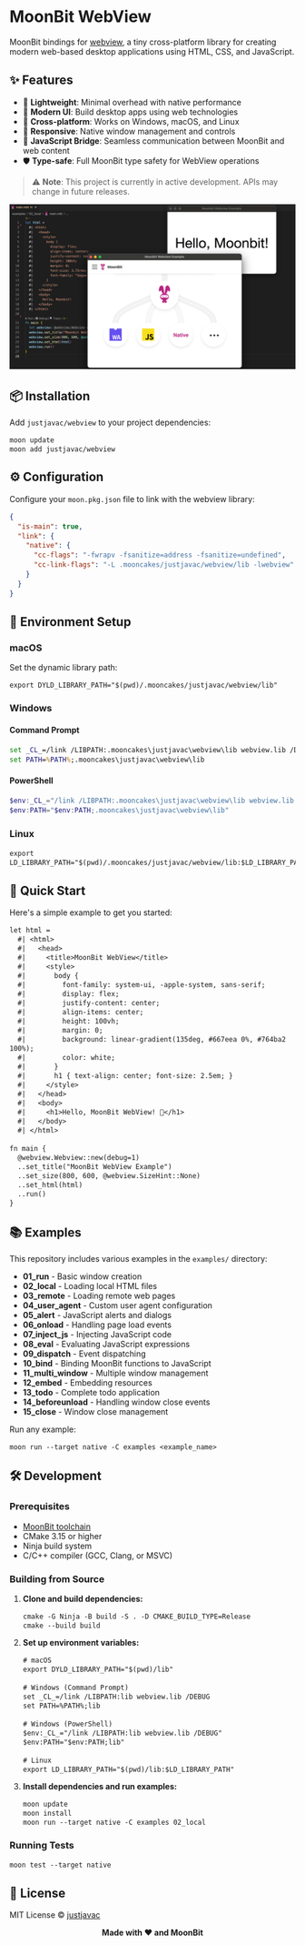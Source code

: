 # MoonBit WebView

MoonBit bindings for [webview](https://github.com/webview/webview), a tiny
cross-platform library for creating modern web-based desktop applications using
HTML, CSS, and JavaScript.

## ✨ Features

- 🚀 **Lightweight**: Minimal overhead with native performance
- 🎨 **Modern UI**: Build desktop apps using web technologies
- 🔄 **Cross-platform**: Works on Windows, macOS, and Linux
- 📱 **Responsive**: Native window management and controls
- 🔌 **JavaScript Bridge**: Seamless communication between MoonBit and web
  content
- 🛡️ **Type-safe**: Full MoonBit type safety for WebView operations

> ⚠️ **Note**: This project is currently in active development. APIs may change
> in future releases.

![moonbit webview demo](asserts/moonbit-webview.png)

## 📦 Installation

Add `justjavac/webview` to your project dependencies:

```shell
moon update
moon add justjavac/webview
```

## ⚙️ Configuration

Configure your `moon.pkg.json` file to link with the webview library:

```json
{
  "is-main": true,
  "link": {
    "native": {
      "cc-flags": "-fwrapv -fsanitize=address -fsanitize=undefined",
      "cc-link-flags": "-L .mooncakes/justjavac/webview/lib -lwebview"
    }
  }
}
```

## 🔧 Environment Setup

### macOS

Set the dynamic library path:

```shell
export DYLD_LIBRARY_PATH="$(pwd)/.mooncakes/justjavac/webview/lib"
```

### Windows

#### Command Prompt

```bat
set _CL_=/link /LIBPATH:.mooncakes\justjavac\webview\lib webview.lib /DEBUG
set PATH=%PATH%;.mooncakes\justjavac\webview\lib
```

#### PowerShell

```powershell
$env:_CL_="/link /LIBPATH:.mooncakes\justjavac\webview\lib webview.lib /DEBUG"
$env:PATH="$env:PATH;.mooncakes\justjavac\webview\lib"
```

### Linux

```shell
export LD_LIBRARY_PATH="$(pwd)/.mooncakes/justjavac/webview/lib:$LD_LIBRARY_PATH"
```

## 🚀 Quick Start

Here's a simple example to get you started:

```moonbit
let html =
  #| <html>
  #|   <head>
  #|     <title>MoonBit WebView</title>
  #|     <style>
  #|       body { 
  #|         font-family: system-ui, -apple-system, sans-serif;
  #|         display: flex;
  #|         justify-content: center;
  #|         align-items: center;
  #|         height: 100vh;
  #|         margin: 0;
  #|         background: linear-gradient(135deg, #667eea 0%, #764ba2 100%);
  #|         color: white;
  #|       }
  #|       h1 { text-align: center; font-size: 2.5em; }
  #|     </style>
  #|   </head>
  #|   <body>
  #|     <h1>Hello, MoonBit WebView! 🌙</h1>
  #|   </body>
  #| </html>

fn main {
  @webview.Webview::new(debug=1)
  ..set_title("MoonBit WebView Example")
  ..set_size(800, 600, @webview.SizeHint::None)
  ..set_html(html)
  ..run()
}
```

## 📚 Examples

This repository includes various examples in the `examples/` directory:

- **01_run** - Basic window creation
- **02_local** - Loading local HTML files
- **03_remote** - Loading remote web pages
- **04_user_agent** - Custom user agent configuration
- **05_alert** - JavaScript alerts and dialogs
- **06_onload** - Handling page load events
- **07_inject_js** - Injecting JavaScript code
- **08_eval** - Evaluating JavaScript expressions
- **09_dispatch** - Event dispatching
- **10_bind** - Binding MoonBit functions to JavaScript
- **11_multi_window** - Multiple window management
- **12_embed** - Embedding resources
- **13_todo** - Complete todo application
- **14_beforeunload** - Handling window close events
- **15_close** - Window close management

Run any example:

```shell
moon run --target native -C examples <example_name>
```

## 🛠️ Development

### Prerequisites

- [MoonBit toolchain](https://www.moonbitlang.com/)
- CMake 3.15 or higher
- Ninja build system
- C/C++ compiler (GCC, Clang, or MSVC)

### Building from Source

1. **Clone and build dependencies:**
   ```shell
   cmake -G Ninja -B build -S . -D CMAKE_BUILD_TYPE=Release
   cmake --build build
   ```

2. **Set up environment variables:**
   ```shell
   # macOS
   export DYLD_LIBRARY_PATH="$(pwd)/lib"

   # Windows (Command Prompt)
   set _CL_=/link /LIBPATH:lib webview.lib /DEBUG
   set PATH=%PATH%;lib

   # Windows (PowerShell)
   $env:_CL_="/link /LIBPATH:lib webview.lib /DEBUG"
   $env:PATH="$env:PATH;lib"

   # Linux
   export LD_LIBRARY_PATH="$(pwd)/lib:$LD_LIBRARY_PATH"
   ```

3. **Install dependencies and run examples:**
   ```shell
   moon update
   moon install
   moon run --target native -C examples 02_local
   ```

### Running Tests

```shell
moon test --target native
```

## 📄 License

MIT License © [justjavac](https://github.com/justjavac)

<div align="center">
  <strong>Made with ❤️ and MoonBit</strong>
</div>

